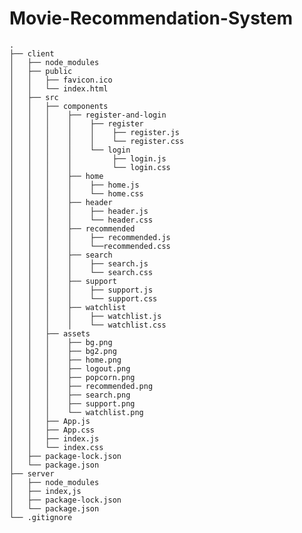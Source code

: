 # Movie-Recommendation-System
    .
    ├── client
    │   ├── node_modules
    │   ├── public
    │   │   ├── favicon.ico
    │   │   └── index.html
    │   ├── src
    │   │   ├── components
    │   │   │    ├── register-and-login
    │   │   │    │    ├── register
    │   │   │    │    │    ├── register.js
    │   │   │    │    │    └── register.css
    │   │   │    │    └── login
    │   │   │    │         ├── login.js
    │   │   │    │         └── login.css
    │   │   │    ├── home
    │   │   │    │    ├── home.js
    │   │   │    │    └── home.css
    │   │   │    ├── header
    │   │   │    │    ├── header.js
    │   │   │    │    └── header.css
    │   │   │    ├── recommended
    │   │   │    │    ├── recommended.js
    │   │   │    │    └──recommended.css
    │   │   │    ├── search
    │   │   │    │    ├── search.js
    │   │   │    │    └── search.css
    │   │   │    ├── support
    │   │   │    │    ├── support.js
    │   │   │    │    └── support.css
    │   │   │    ├── watchlist
    │   │   │    │    ├── watchlist.js
    │   │   │    │    └── watchlist.css
    │   │   ├── assets
    │   │   │    ├── bg.png
    │   │   │    ├── bg2.png
    │   │   │    ├── home.png
    │   │   │    ├── logout.png
    │   │   │    ├── popcorn.png
    │   │   │    ├── recommended.png
    │   │   │    ├── search.png
    │   │   │    ├── support.png
    │   │   │    └── watchlist.png
    │   │   ├── App.js
    │   │   ├── App.css
    │   │   ├── index.js
    │   │   └── index.css
    │   ├── package-lock.json
    │   └── package.json
    ├── server
    │   ├── node_modules
    │   ├── index,js
    │   ├── package-lock.json
    │   └── package.json
    └── .gitignore
